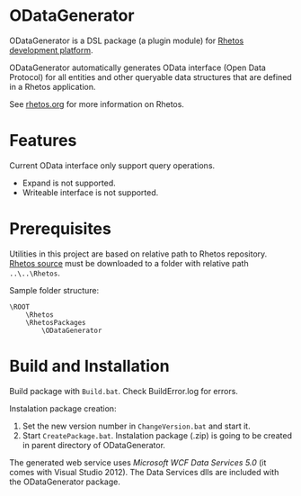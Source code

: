 ODataGenerator
=================

ODataGenerator is a DSL package (a plugin module) for [Rhetos development platform](https://github.com/Rhetos/Rhetos).

ODataGenerator automatically generates OData interface (Open Data Protocol) for all entities and other queryable data structures that are defined in a Rhetos application.

See [rhetos.org](http://www.rhetos.org/) for more information on Rhetos.

Features
========

Current OData interface only support query operations.

* Expand is not supported.
* Writeable interface is not supported.

Prerequisites
=============

Utilities in this project are based on relative path to Rhetos repository. [Rhetos source](https://github.com/Rhetos/Rhetos) must be downloaded to a folder with relative path `..\..\Rhetos`. 

Sample folder structure:
 
	\ROOT
		\Rhetos
		\RhetosPackages
			\ODataGenerator


Build and Installation
======================

Build package with `Build.bat`. Check BuildError.log for errors.

Instalation package creation:

1. Set the new version number in `ChangeVersion.bat` and start it.
2. Start `CreatePackage.bat`. Instalation package (.zip) is going to be created in parent directory of ODataGenerator.

The generated web service uses *Microsoft WCF Data Services 5.0* (it comes with Visual Studio 2012). The Data Services dlls are included with the ODataGenerator package. 